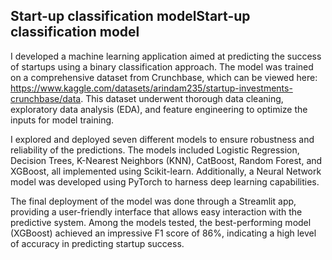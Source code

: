 ## Start-up classification modelStart-up classification model

I developed a machine learning application aimed at predicting the success of startups using a binary classification approach. The model was trained on a comprehensive dataset from Crunchbase, which can be viewed here: https://www.kaggle.com/datasets/arindam235/startup-investments-crunchbase/data. This dataset underwent thorough data cleaning, exploratory data analysis (EDA), and feature engineering to optimize the inputs for model training.

I explored and deployed seven different models to ensure robustness and reliability of the predictions. The models included Logistic Regression, Decision Trees, K-Nearest Neighbors (KNN), CatBoost, Random Forest, and XGBoost, all implemented using Scikit-learn. Additionally, a Neural Network model was developed using PyTorch to harness deep learning capabilities. 

The final deployment of the model was done through a Streamlit app, providing a user-friendly interface that allows easy interaction with the predictive system. Among the models tested, the best-performing model (XGBoost) achieved an impressive F1 score of 86%, indicating a high level of accuracy in predicting startup success.
